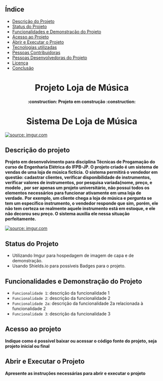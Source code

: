 ## Índice 

* [Descrição do Projeto](#descrição-do-projeto)
* [Status do Projeto](#status-do-Projeto)
* [Funcionalidades e Demonstração do Projeto](#funcionalidades-e-demonstração-do-projeto)
* [Acesso ao Projeto](#acesso-ao-projeto)
* [Abrir e Executar o Projeto](#abrir-e-executar-o-projeto)
* [Tecnologias utilizadas](#tecnologias-utilizadas)
* [Pessoas Contribuidoras](#pessoas-contribuidoras)
* [Pessoas Desenvolvedoras do Projeto](#pessoas-desenvolvedoras)
* [Licença](#licença)
* [Conclusão](#conclusão)

<h1 align="center"> Projeto Loja de Música </h1>
<h4 align="center"> 
    :construction:  Projeto em construção  :construction:
</h4>
<h1 align="center"> Sistema De Loja de Música </h1>
<a href="https://imgur.com/dKaOmRU"><img src="https://i.imgur.com/dKaOmRU.png" title="source: imgur.com" /></a>

## Descrição do projeto


**Projeto em desenvolvimento para disciplina Técnicas de Progamação do curso de Engenharia Elétrica do IFPB-JP. O projeto criado é um sistema
de vendas de uma loja de música fictícia.**
**O sistema permitirá o vendedor em questão: cadastrar clientes, verificar disponibilidade de instrumentos, verificar valores de instrumentos, por pesquisa variada(nome, preço, e modelo**
**, por ser apenas um projeto universitário, não possui todos os elementos necessários para funcionar ativamente em uma loja de verdade.**
**Por exemplo, um cliente chega a loja de música e pergunta se tem um específico instrumento, o vendedor responde que sim,**
**porém, ele não tem certeza se realmente aquele instrumento está em estoque, e ele não decorou seu preço. O sistema auxilia ele nessa situação perfeitamente.**

<a href="https://imgur.com/e9kfXlI"><img src="https://i.imgur.com/e9kfXlI.gif" title="source: imgur.com" /></a>


## Status do Projeto

* Utilizando Imgur para hospedagem de imagem de capa e de demonstração.
* Usando Shields.io para possíveis Badges para o projeto.


## Funcionalidades e Demonstração do Projeto

- `Funcionalidade 1`: descrição da funcionalidade 1
- `Funcionalidade 2`: descrição da funcionalidade 2
- `Funcionalidade 2a`: descrição da funcionalidade 2a relacionada à funcionalidade 2
- `Funcionalidade 3`: descrição da funcionalidade 3
## Acesso ao projeto

**Indique como é possível baixar ou acessar o código fonte do projeto, seja projeto inicial ou final**

## Abrir e Executar o Projeto

**Apresente as instruções necessárias para abrir e executar o projeto**
